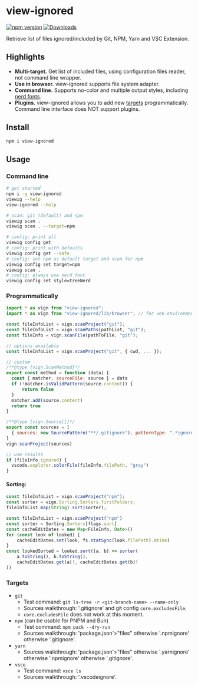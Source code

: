 # view-ignored

[![npm version](https://badge.fury.io/js/view-ignored.svg)](https://www.npmjs.com/package/view-ignored)
[![Downloads](https://img.shields.io/npm/dm/view-ignored.svg)](https://www.npmjs.com/package/view-ignored)

Retrieve list of files ignored/included by Git, NPM, Yarn and VSC Extension.

## Highlights

- **Multi-target.** Get list of included files, using configuration files reader, not command line wrapper.
- **Use in browser.** view-ignored supports file system adapter.
- **Command line.** Supports no-color and multiple output styles, including [nerd fonts](https://github.com/ryanoasis/nerd-fonts).
- **Plugins.** view-ignored allows you to add new [targets](#targets) programmatically. Command line interface does NOT support plugins.

## Install

```bash
npm i view-ignored
```

## Usage

### Command line

```bash
# get started
npm i -g view-ignored
viewig --help
view-ignored --help

# scan: git (default) and npm
viewig scan .
viewig scan . --target=npm

# config: print all
viewig config get
# config: print with defaults
viewig config get --safe
# config: set npm as default target and scan for npm
viewig config set target=npm
viewig scan .
# config: always use nerd font
viewig config set style=treeNerd
```

### Programmatically

```js
import * as vign from "view-ignored";
import * as vign from "view-ignored/lib/browser"; // for web environment apps

const fileInfoList = vign.scanProject("git");
const fileInfoList = vign.scanPaths(pathList, "git");
const fileInfo = vign.scanFile(pathToFile, "git");

// options available
const fileInfoList = vign.scanProject("git", { cwd, ... });

// custom
/**@type {vign.ScanMethod}*/
export const method = function (data) {
  const { matcher, sourceFile: source } = data
  if (!matcher.isValidPattern(source.content)) {
      return false
  }
  matcher.add(source.content)
  return true
}

/**@type {vign.Source[]}*/
export const sources = [
  { sources: new SourcePattern("**/.gitignore"), patternType: ".*ignore", method, addPatterns: addPatternsExclude },
]
vign.scanProject(sources)

// use results
if (fileInfo.ignored) {
  vscode.explorer.colorFile(fileInfo.filePath, "gray")
}
```

#### Sorting:

```js
const fileInfoList = vign.scanProject("npm");
const sorter = vign.Sorting.Sorters.firstFolders;
fileInfoList.map(String).sort(sorter);
```

```js
const fileInfoList = vign.scanProject("npm")
const sorter = Sorting.Sorters[flags.sort]
const cacheEditDates = new Map<FileInfo, Date>()
for (const look of looked) {
	cacheEditDates.set(look, fs.statSync(look.filePath).mtime)
}
const lookedSorted = looked.sort((a, b) => sorter(
	a.toString(), b.toString(),
	cacheEditDates.get(a)!, cacheEditDates.get(b)!
))
```

### Targets

- `git`
  - Test command: `git ls-tree -r <git-branch-name> --name-only`
  - Sources walkthrough: '.gitignore' and git config `core.excludesFile`.
  - `core.excludesFile` does not work at this moment.
- `npm` (can be usable for PNPM and Bun)
  - Test command: `npm pack --dry-run`
  - Sources walkthrough: 'package.json'>"files" otherwise '.npmignore' otherwise '.gitignore'.
- `yarn`
  - Sources walkthrough: 'package.json'>"files" otherwise '.yarnignore' otherwise '.npmignore' otherwise '.gitignore'.
- `vsce`
  - Test command: `vsce ls`
  - Sources walkthrough: '.vscodeignore'.
